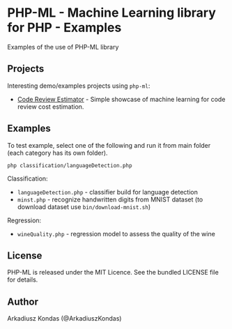 # PHP-ML - Machine Learning library for PHP - Examples

Examples of the use of PHP-ML library

## Projects

Interesting demo/examples projects using `php-ml`:

* [Code Review Estimator](https://github.com/akondas/code-review-estimator) - Simple showcase of machine learning for code review cost estimation.

## Examples

To test example, select one of the following and run it from main folder (each category has its own folder).

```
php classification/languageDetection.php
```

Classification:

* `languageDetection.php` - classifier build for language detection
* `minst.php` - recognize handwritten digits from MNIST dataset (to download dataset use `bin/download-mnist.sh`)

Regression:

* `wineQuality.php` - regression model to assess the quality of the wine 

## License

PHP-ML is released under the MIT Licence. See the bundled LICENSE file for details.

## Author

Arkadiusz Kondas (@ArkadiuszKondas)

